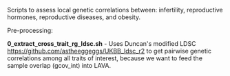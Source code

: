 Scripts to assess local genetic correlations between: infertility, reproductive hormones, reproductive diseases, and obesity. 

Pre-processing:

**0_extract_cross_trait_rg_ldsc.sh** - Uses Duncan's modified LDSC https://github.com/astheeggeggs/UKBB_ldsc_r2 to get pairwise genetic correlations among all traits of interest, because we want to feed the sample overlap (gcov_int) into LAVA.